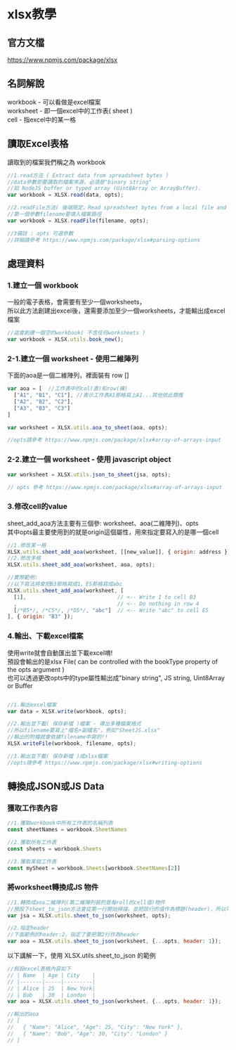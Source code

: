# xlsx教學
## 官方文檔
https://www.npmjs.com/package/xlsx
## 名詞解說
workbook - 可以看做是excel檔案<br/>
worksheet - 即一個excel中的工作表( sheet )<br/>
cell - 指excel中的某一格
## 讀取Excel表格
讀取到的檔案我們稱之為 workbook
```javascript
//1.read方法 ( Extract data from spreadsheet bytes )
//data參數即要讀取的檔案來源，必須是"binary string"
//如 NodeJS buffer or typed array (Uint8Array or ArrayBuffer).
var workbook = XLSX.read(data, opts);

//2.readFile方法( 後端限定，Read spreadsheet bytes from a local file and extract data )
//第一個參數filename要填入檔案路徑
var workbook = XLSX.readFile(filename, opts);

//3備註 : opts 可選參數
//詳細請參考 https://www.npmjs.com/package/xlsx#parsing-options
```
## 處理資料
### 1.建立一個 workbook
一般的電子表格，會需要有至少一個worksheets，<br/>
所以此方法創建出excel後，還需要添加至少一個worksheets，才能輸出成excel檔案
```javascript
//這會創建一個空的workbook( 不含任何worksheets )
var workbook = XLSX.utils.book_new();
```
### 2-1.建立一個 worksheet - 使用二維陣列
下面的aoa是一個二維陣列，裡面裝有 row []
```javascript
var aoa = [  //工作表中的col(直)和row(橫)
  ["A1", "B1", "C1"], //表示工作表A1那格寫上A1...其他依此類推
  ["A2", "B2", "C2"],
  ["A3", "B3", "C3"]
]

var worksheet = XLSX.utils.aoa_to_sheet(aoa, opts);

//opts請參考 https://www.npmjs.com/package/xlsx#array-of-arrays-input
```
### 2-2.建立一個 worksheet - 使用 javascript object
```javascript
var worksheet = XLSX.utils.json_to_sheet(jsa, opts);

// opts 參考 https://www.npmjs.com/package/xlsx#array-of-arrays-input
```
### 3.修改cell的value
sheet_add_aoa方法主要有三個參: worksheet、aoa(二維陣列)、opts<br/>
其中opts最主要使用到的就是origin這個屬性，用來指定要寫入的是哪一個cell
```javascript
//1.修改某一格
XLSX.utils.sheet_add_aoa(worksheet, [[new_value]], { origin: address });
//2.修改多格
XLSX.utils.sheet_add_aoa(worksheet, aoa, opts);

//實際範例:
//以下寫法將會把B3那格寫成1、E5那格寫成abc
XLSX.utils.sheet_add_aoa(worksheet, [
  [1],                             // <-- Write 1 to cell B3
  ,                                // <-- Do nothing in row 4
  [/*B5*/, /*C5*/, /*D5*/, "abc"]  // <-- Write "abc" to cell E5
], { origin: "B3" });
```
### 4.輸出、下載excel檔案
使用write就會自動匯出並下載excel唷!<br/>
預設會輸出的是xlsx File( can be controlled with the bookType property of the opts argument )<br/>
也可以透過更改opts中的type屬性輸出成"binary string", JS string, Uint8Array or Buffer

```javascript

//1.輸出excel檔案
var data = XLSX.write(workbook, opts);

//2.輸出並下載( 保存新檔 )檔案 - 導出多種檔案格式
//所以filename要寫上"檔名+副檔名"，例如"SheetJS.xlsx"
//輸出的附檔就會依據filename中寫的!!
XLSX.writeFile(workbook, filename, opts);

//3.輸出並下載( 保存新檔 )成xlsx檔案
//opts請參考 https://www.npmjs.com/package/xlsx#writing-options
```
## 轉換成JSON或JS Data
### 獲取工作表內容
```javascript
//1.獲取workbook中所有工作表的名稱列表
const sheetNames = workbook.SheetNames  

//2.獲取所有工作表
const sheets = workbook.Sheets

//3.獲取某個工作表
const mySheet = workbook.Sheets[workbook.SheetNames[2]]
```
### 將worksheet轉換成JS 物件
```javascript
//1.轉換成aoa二維陣列(第二維陣列裝的是每roll的cell值)物件
//預設下sheet_to_json方法會從第一行開始掃描，並把該行的值作為標題(header)，所以可以不用設置header
var jsa = XLSX.utils.sheet_to_json(worksheet, opts);

//2.指定header
//下面範例的header:2，指定了要把第2行作為header
var aoa = XLSX.utils.sheet_to_json(worksheet, {...opts, header: 1});
```
以下講解一下，使用 XLSX.utils.sheet_to_json 的範例
```javascript
//假設excel表格內容如下
// | Name  | Age | City    |
// |-------|-----|---------|
// | Alice | 25  | New York|
// | Bob   | 30  | London  |
var aoa = XLSX.utils.sheet_to_json(worksheet, {...opts, header: 1});

//輸出的aoa
// [
//   { "Name": "Alice", "Age": 25, "City": "New York" },
//   { "Name": "Bob", "Age": 30, "City": "London" }
// ]

```


